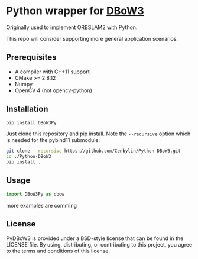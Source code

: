 # Python wrapper for [DBoW3](https://github.com/rmsalinas/DBow3)

Originally used to implement ORBSLAM2 with Python. 

This repo will consider supporting more general application scenarios.


## Prerequisites

* A compiler with C++11 support
* CMake >= 2.8.12
* Numpy
* OpenCV 4 (not opencv-python)


## Installation
```bash
pip install DBoW3Py
```

Just clone this repository and pip install. Note the `--recursive` option which is
needed for the pybind11 submodule:

```bash
git clone --recursive https://github.com/Cenbylin/Python-DBoW3.git
cd ./Python-DBoW3
pip install .
```

## Usage

```python
import DBoW3Py as dbow
```

more examples are comming 

## License

PyDBoW3 is provided under a BSD-style license that can be found in the LICENSE
file. By using, distributing, or contributing to this project, you agree to the
terms and conditions of this license.